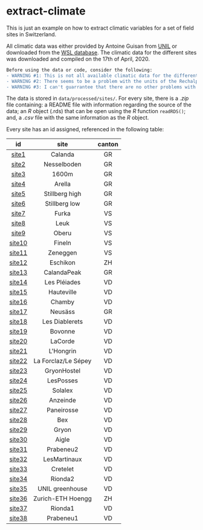 # extract-climate
This is just an example on how to extract climatic variables for a set of field sites in Switzerland.

All climatic data was either provided by Antoine Guisan from [UNIL](https://www.unil.ch/dee/en/home/menuinst/people/group-leaders/prof-antoine-guisan.html) or downloaded from the [WSL database](http://chelsa-climate.org/). The climatic data for the different sites was downloaded and compiled on the 17th of April, 2020.

```diff
Before using the data or code, consider the following:
- WARNING #1: This is not all available climatic data for the different sites, only that data that was easily accessible. Additional climatic data can be found for the different sites, and you can contact me for support on how to obtain it. </div>
- WARNING #2: There seems to be a problem with the units of the Rechalp data for the years 2011--2015 (i.e. the origin of such problems is the data, not the code to extract it). I am currently in contact with Antoine Guisan's group to try to figure out how to correct it.
- WARNING #3: I can't guarrantee that there are no other problems with the data; therefore, make sure you double-check your results and report any additional problems.  
```
The data is stored in `data/processed/sites/`. For every site, there is a *.zip* file containing: a README file with information regarding the source of the data; an *R* object (.rds) that can be open using the *R* function `readRDS()`; and, a *.csv* file with the same information as the *R* object.

Every site has an id assigned, referenced in the following table:

| id | site | canton |
| :---: | :---: | :---: |
| [site1](https://github.com/bernibra/extract-climate/raw/master/data/processed/sites/site1.zip) | Calanda | GR |
| [site2](https://github.com/bernibra/extract-climate/raw/master/data/processed/sites/site2.zip) | Nesselboden | GR |
| [site3](https://github.com/bernibra/extract-climate/raw/master/https://github.com/bernibra/extract-climate/raw/master/data/processed/sites/site3.zip) | 1600m | GR |
| [site4](https://github.com/bernibra/extract-climate/raw/master/data/processed/sites/site4.zip) | Arella | GR |
| [site5](https://github.com/bernibra/extract-climate/raw/master/data/processed/sites/site5.zip) | Stillberg high | GR |
| [site6](https://github.com/bernibra/extract-climate/raw/master/data/processed/sites/site6.zip) | Stillberg low | GR |
| [site7](https://github.com/bernibra/extract-climate/raw/master/data/processed/sites/site7.zip) | Furka | VS |
| [site8](https://github.com/bernibra/extract-climate/raw/master/data/processed/sites/site8.zip) | Leuk | VS |
| [site9](https://github.com/bernibra/extract-climate/raw/master/data/processed/sites/site9.zip) | Oberu | VS |
| [site10](https://github.com/bernibra/extract-climate/raw/master/data/processed/sites/site10.zip) | Fineln | VS |
| [site11](https://github.com/bernibra/extract-climate/raw/master/data/processed/sites/site11.zip) | Zeneggen | VS |
| [site12](https://github.com/bernibra/extract-climate/raw/master/data/processed/sites/site12.zip) | Eschikon | ZH |
| [site13](https://github.com/bernibra/extract-climate/raw/master/data/processed/sites/site13.zip) | CalandaPeak | GR |
| [site14](https://github.com/bernibra/extract-climate/raw/master/data/processed/sites/site14.zip) | Les Pléiades | VD |
| [site15](https://github.com/bernibra/extract-climate/raw/master/data/processed/sites/site15.zip) | Hauteville | VD |
| [site16](https://github.com/bernibra/extract-climate/raw/master/data/processed/sites/site16.zip) | Chamby | VD |
| [site17](https://github.com/bernibra/extract-climate/raw/master/data/processed/sites/site17.zip) | Neusäss | GR |
| [site18](https://github.com/bernibra/extract-climate/raw/master/data/processed/sites/site18.zip) | Les Diablerets | VD |
| [site19](https://github.com/bernibra/extract-climate/raw/master/data/processed/sites/site19.zip) | Bovonne | VD |
| [site20](https://github.com/bernibra/extract-climate/raw/master/data/processed/sites/site20.zip) | LaCorde | VD |
| [site21](https://github.com/bernibra/extract-climate/raw/master/data/processed/sites/site21.zip) | L'Hongrin | VD |
| [site22](https://github.com/bernibra/extract-climate/raw/master/data/processed/sites/site22.zip) | La Forclaz/Le Sépey | VD |
| [site23](https://github.com/bernibra/extract-climate/raw/master/data/processed/sites/site23.zip) | GryonHostel | VD |
| [site24](https://github.com/bernibra/extract-climate/raw/master/data/processed/sites/site24.zip) | LesPosses | VD |
| [site25](https://github.com/bernibra/extract-climate/raw/master/data/processed/sites/site25.zip) | Solalex | VD |
| [site26](https://github.com/bernibra/extract-climate/raw/master/data/processed/sites/site26.zip) | Anzeinde | VD |
| [site27](https://github.com/bernibra/extract-climate/raw/master/data/processed/sites/site27.zip) | Paneirosse | VD |
| [site28](https://github.com/bernibra/extract-climate/raw/master/data/processed/sites/site28.zip) | Bex | VD |
| [site29](https://github.com/bernibra/extract-climate/raw/master/data/processed/sites/site29.zip) | Gryon | VD |
| [site30](https://github.com/bernibra/extract-climate/raw/master/data/processed/sites/site30.zip) | Aigle | VD |
| [site31](https://github.com/bernibra/extract-climate/raw/master/data/processed/sites/site31.zip) | Prabeneu2 | VD |
| [site32](https://github.com/bernibra/extract-climate/raw/master/data/processed/sites/site32.zip) | LesMartinaux | VD |
| [site33](https://github.com/bernibra/extract-climate/raw/master/data/processed/sites/site33.zip) | Cretelet | VD |
| [site34](https://github.com/bernibra/extract-climate/raw/master/data/processed/sites/site34.zip) | Rionda2 | VD |
| [site35](https://github.com/bernibra/extract-climate/raw/master/data/processed/sites/site35.zip) | UNIL greenhouse | VD |
| [site36](https://github.com/bernibra/extract-climate/raw/master/data/processed/sites/site36.zip) | Zurich-ETH Hoengg | ZH |
| [site37](https://github.com/bernibra/extract-climate/raw/master/data/processed/sites/site37.zip) | Rionda1 | VD |
| [site38](https://github.com/bernibra/extract-climate/raw/master/data/processed/sites/site38.zip) | Prabeneu1 | VD |

